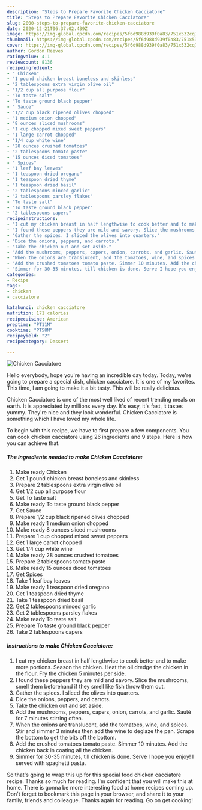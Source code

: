 ```yaml
---
description: "Steps to Prepare Favorite Chicken Cacciatore"
title: "Steps to Prepare Favorite Chicken Cacciatore"
slug: 2000-steps-to-prepare-favorite-chicken-cacciatore
date: 2020-12-21T06:37:02.439Z
image: https://img-global.cpcdn.com/recipes/5f6d988d939f0a83/751x532cq70/chicken-cacciatore-recipe-main-photo.jpg
thumbnail: https://img-global.cpcdn.com/recipes/5f6d988d939f0a83/751x532cq70/chicken-cacciatore-recipe-main-photo.jpg
cover: https://img-global.cpcdn.com/recipes/5f6d988d939f0a83/751x532cq70/chicken-cacciatore-recipe-main-photo.jpg
author: Gordon Reeves
ratingvalue: 4.1
reviewcount: 8136
recipeingredient:
- " Chicken"
- "1 pound chicken breast boneless and skinless"
- "2 tablespoons extra virgin olive oil"
- "1/2 cup all purpose flour"
- "To taste salt"
- "To taste ground black pepper"
- " Sauce"
- "1/2 cup black ripened olives chopped"
- "1 medium onion chopped"
- "8 ounces sliced mushrooms"
- "1 cup chopped mixed sweet peppers"
- "1 large carrot chopped"
- "1/4 cup white wine"
- "28 ounces crushed tomatoes"
- "2 tablespoons tomato paste"
- "15 ounces diced tomatoes"
- " Spices"
- "1 leaf bay leaves"
- "1 teaspoon dried oregano"
- "1 teaspoon dried thyme"
- "1 teaspoon dried basil"
- "2 tablespoons minced garlic"
- "2 tablespoons parsley flakes"
- "To taste salt"
- "To taste ground black pepper"
- "2 tablespoons capers"
recipeinstructions:
- "I cut my chicken breast in half lengthwise to cook better and to make more portions. Season the chicken. Heat the oil dredge the chicken in the flour. Fry the chicken 5 minutes per side."
- "I found these peppers they are mild and savory. Slice the mushrooms, smell them beforehand if they smell like fish throw them out."
- "Gather the spices. I sliced the olives into quarters."
- "Dice the onions, peppers, and carrots."
- "Take the chicken out and set aside."
- "Add the mushrooms, peppers, capers, onion, carrots, and garlic. Sauté for 7 minutes stirring often."
- "When the onions are translucent, add the tomatoes, wine, and spices. Stir and simmer 3 minutes then add the wine to deglaze the pan. Scrape the bottom to get the bits off the bottom."
- "Add the crushed tomatoes tomato paste. Simmer 10 minutes. Add the chicken back in coating all the chicken."
- "Simmer for 30-35 minutes, till chicken is done. Serve I hope you enjoy! I served with spaghetti pasta."
categories:
- Recipe
tags:
- chicken
- cacciatore

katakunci: chicken cacciatore 
nutrition: 171 calories
recipecuisine: American
preptime: "PT11M"
cooktime: "PT58M"
recipeyield: "2"
recipecategory: Dessert

---
```



![Chicken Cacciatore](https://img-global.cpcdn.com/recipes/5f6d988d939f0a83/751x532cq70/chicken-cacciatore-recipe-main-photo.jpg)

Hello everybody, hope you're having an incredible day today. Today, we're going to prepare a special dish, chicken cacciatore. It is one of my favorites. This time, I am going to make it a bit tasty. This will be really delicious.

Chicken Cacciatore is one of the most well liked of recent trending meals on earth. It is appreciated by millions every day. It's easy, it's fast, it tastes yummy. They're nice and they look wonderful. Chicken Cacciatore is something which I have loved my whole life.




To begin with this recipe, we have to first prepare a few components. You can cook chicken cacciatore using 26 ingredients and 9 steps. Here is how you can achieve that.

<!--inarticleads1-->

##### The ingredients needed to make Chicken Cacciatore:

1. Make ready  Chicken
1. Get 1 pound chicken breast boneless and skinless
1. Prepare 2 tablespoons extra virgin olive oil
1. Get 1/2 cup all purpose flour
1. Get To taste salt
1. Make ready To taste ground black pepper
1. Get  Sauce
1. Prepare 1/2 cup black ripened olives chopped
1. Make ready 1 medium onion chopped
1. Make ready 8 ounces sliced mushrooms
1. Prepare 1 cup chopped mixed sweet peppers
1. Get 1 large carrot chopped
1. Get 1/4 cup white wine
1. Make ready 28 ounces crushed tomatoes
1. Prepare 2 tablespoons tomato paste
1. Make ready 15 ounces diced tomatoes
1. Get  Spices
1. Take 1 leaf bay leaves
1. Make ready 1 teaspoon dried oregano
1. Get 1 teaspoon dried thyme
1. Take 1 teaspoon dried basil
1. Get 2 tablespoons minced garlic
1. Get 2 tablespoons parsley flakes
1. Make ready To taste salt
1. Prepare To taste ground black pepper
1. Take 2 tablespoons capers




<!--inarticleads2-->

##### Instructions to make Chicken Cacciatore:

1. I cut my chicken breast in half lengthwise to cook better and to make more portions. Season the chicken. Heat the oil dredge the chicken in the flour. Fry the chicken 5 minutes per side.
1. I found these peppers they are mild and savory. Slice the mushrooms, smell them beforehand if they smell like fish throw them out.
1. Gather the spices. I sliced the olives into quarters.
1. Dice the onions, peppers, and carrots.
1. Take the chicken out and set aside.
1. Add the mushrooms, peppers, capers, onion, carrots, and garlic. Sauté for 7 minutes stirring often.
1. When the onions are translucent, add the tomatoes, wine, and spices. Stir and simmer 3 minutes then add the wine to deglaze the pan. Scrape the bottom to get the bits off the bottom.
1. Add the crushed tomatoes tomato paste. Simmer 10 minutes. Add the chicken back in coating all the chicken.
1. Simmer for 30-35 minutes, till chicken is done. Serve I hope you enjoy! I served with spaghetti pasta.




So that's going to wrap this up for this special food chicken cacciatore recipe. Thanks so much for reading. I'm confident that you will make this at home. There is gonna be more interesting food at home recipes coming up. Don't forget to bookmark this page in your browser, and share it to your family, friends and colleague. Thanks again for reading. Go on get cooking!
